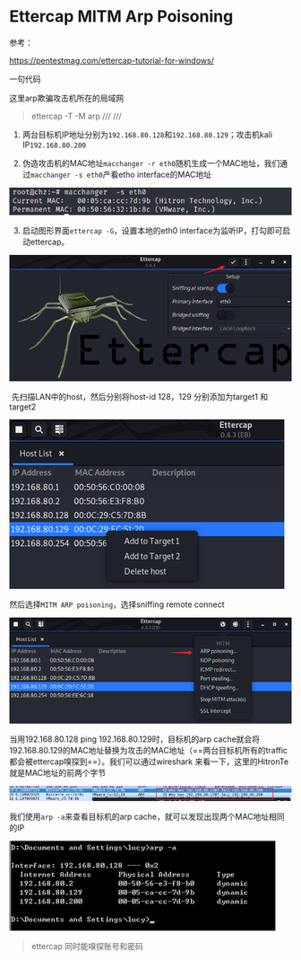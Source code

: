 # Ettercap MITM Arp Poisoning

参考：

https://pentestmag.com/ettercap-tutorial-for-windows/

一句代码

这里arp欺骗攻击机所在的局域网

> ettercap -T -M arp  /// ///

1. 两台目标机IP地址分别为`192.168.80.128`和`192.168.80.129`；攻击机kali IP`192.168.80.200`

2. 伪造攻击机的MAC地址`macchanger -r eth0`随机生成一个MAC地址，我们通过`macchanger -s eth0`产看etho interface的MAC地址

![Snipaste_2020-09-17_18-16-20](https://github.com/dhay3/image-repo/raw/master/20210518/Snipaste_2020-09-17_18-16-20.4wizbq7971m0.png)

3. 启动图形界面`ettercap -G`，设置本地的eth0 interface为监听IP，打勾即可启动ettercap。

![Snipaste_2020-09-17_18-23-01](https://github.com/dhay3/image-repo/raw/master/20210518/Snipaste_2020-09-17_18-23-01.2vmteyephfs0.png)

​	先扫描LAN中的host，然后分别将host-id 128，129 分别添加为target1  和 target2

![Snipaste_2020-09-17_18-23-56](https://github.com/dhay3/image-repo/raw/master/20210518/Snipaste_2020-09-17_18-23-56.1c3pac0wz36o.png)

然后选择`MITM ARP poisoning`，选择sniffing remote connect

![Snipaste_2020-09-17_18-25-59](https://github.com/dhay3/image-repo/raw/master/20210518/Snipaste_2020-09-17_18-25-59.38j9s998fb20.png)

当用192.168.80.128 ping 192.168.80.129时，目标机的arp cache就会将192.168.80.129的MAC地址替换为攻击的MAC地址（==两台目标机所有的traffic都会被ettercap嗅探到==）。我们可以通过wireshark 来看一下，这里的HitronTe就是MAC地址的前两个字节

![Snipaste_2020-09-17_18-35-16](https://github.com/dhay3/image-repo/raw/master/20210518/Snipaste_2020-09-17_18-35-16.616qwbee00g0.png)

我们使用`arp -a`来查看目标机的arp cache，就可以发现出现两个MAC地址相同的IP

![Snipaste_2020-09-17_19-18-43](https://github.com/dhay3/image-repo/raw/master/20210518/Snipaste_2020-09-17_19-18-43.65x38hol9180.png)

> ettercap 同时能嗅探账号和密码

